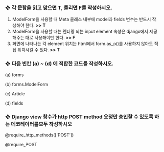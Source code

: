 ### ❖ 각 문항을 읽고 맞으면 T, 틀리면 F를 작성하시오.

1. ModelForm을 사용할 때 Meta 클래스 내부에 model과 fields 변수는 반드시 작성해야 한다. **>> T**
2. ModelForm을 사용할 때는 렌더링 되는 input element 속성은 django에서 제공해주는 대로 사용해야만 한다.  **>> F** 
3. 화면에 나타나는 각 element 위치는 html에서 form.as_p()를 사용하지 않아도 직접 위치시킬 수 있다. **>> T**



### ❖ 다음 빈칸 (a) ~ (d) 에 적합한 코드를 작성하시오.

(a) forms

(b) forms.ModelForm

(c) Article

(d) fields



### ❖ Django view 함수가 http POST method 요청만 승인할 수 있도록 하는 데코레이터를모두 작성하시오

@require_http_methods(['POST'])

@require_POST

